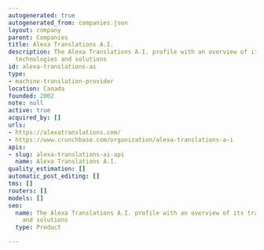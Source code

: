 ```yaml
---
autogenerated: true
autogenerated_from: companies.json
layout: company
parent: Companies
title: Alexa Translations A.I.
description: The Alexa Translations A.I. profile with an overview of its translation
  technologies and solutions
id: alexa-translations-ai
type:
- machine-translation-provider
location: Canada
founded: 2002
note: null
active: true
acquired_by: []
urls:
- https://alexatranslations.com/
- https://www.crunchbase.com/organization/alexa-translations-a-i
apis:
- slug: alexa-translations-ai-api
  name: Alexa Translations A.I.
quality_estimation: []
automatic_post_editing: []
tms: []
routers: []
models: []
seo:
  name: The Alexa Translations A.I. profile with an overview of its translation technologies
    and solutions
  type: Product

---
```


